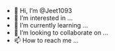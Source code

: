 - 👋 Hi, I’m @Jeet1093
- 👀 I’m interested in ...
- 🌱 I’m currently learning ...
- 💞️ I’m looking to collaborate on ...
- 📫 How to reach me ...

<!---
Jeet1093/Jeet1093 is a ✨ special ✨ repository because its `README.md` (this file) appears on your GitHub profile.
You can click the Preview link to take a look at your changes.
--->

